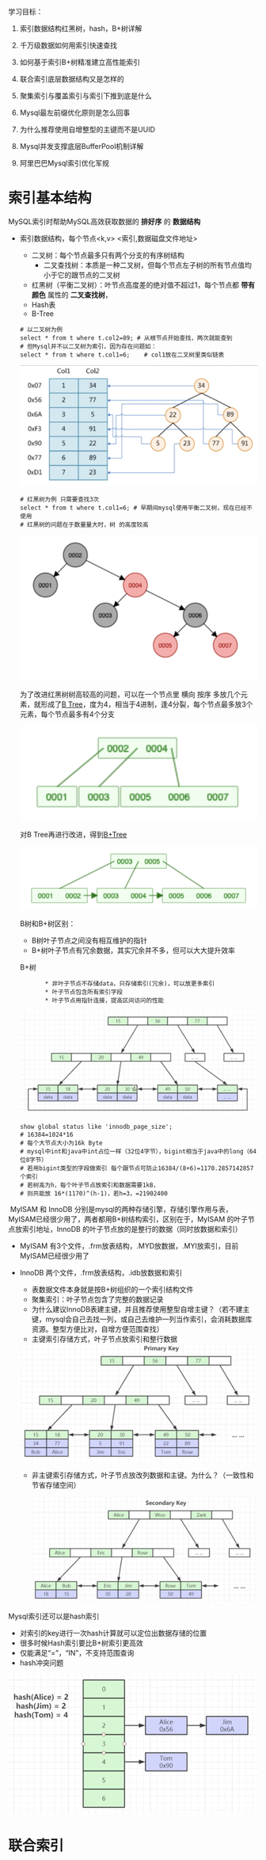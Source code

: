 学习目标：

1. 索引数据结构红黑树，hash，B+树详解

2. 千万级数据如何用索引快速查找

3. 如何基于索引B+树精准建立高性能索引

4. 联合索引底层数据结构又是怎样的

5. 聚集索引与覆盖索引与索引下推到底是什么

6. Mysql最左前缀优化原则是怎么回事

7. 为什么推荐使用自增整型的主键而不是UUID

8. Mysql并发支撑底层BufferPool机制详解

9. 阿里巴巴Mysql索引优化军规

   

# 索引基本结构

   MySQL索引时帮助MySQL高效获取数据的 **排好序** 的 **数据结构**

   * 索引数据结构，每个节点<k,v> <索引,数据磁盘文件地址>

     * 二叉树：每个节点最多只有两个分支的有序树结构
       * 二叉查找树：本质是一种二叉树，但每个节点左子树的所有节点值均小于它的跟节点的二叉树
     * 红黑树（平衡二叉树）：叶节点高度差的绝对值不超过1，每个节点都 **带有颜色** 属性的 **二叉查找树**，
     * Hash表
     * B-Tree

     ```mysql
     # 以二叉树为例
     select * from t where t.col2=89; # 从根节点开始查找，两次就能查到
     # 但Mysql并不以二叉树为索引，因为存在问题如：
     select * from t where t.col1=6;	# col1放在二叉树里类似链表
     ```

     <img src=./images/1.jpg >

     ```mysql
     # 红黑树为例 只需要查找3次
     select * from t where t.col1=6; # 早期间mysql使用平衡二叉树，现在已经不使用
     # 红黑树的问题在于数量量大时，树 的高度较高
     ```

      <img src='./images/2.png'>

     为了改进红黑树树高较高的问题，可以在一个节点里 横向 按序 多放几个元素，就形成了[B Tree](https://www.cs.usfca.edu/~galles/visualization/BTree.html)，度为4，相当于4进制，逢4分裂，每个节点最多放3个元素，每个节点最多有4个分支

     <img src='./images/3.png'>

     对B Tree再进行改进，得到[B+Tree](https://www.cs.usfca.edu/~galles/visualization/BPlusTree.html)

     <img src="./images/4.png">

     B树和B+树区别：

     * B树叶子节点之间没有相互维护的指针
     * B+树叶子节点有冗余数据，其实冗余并不多，但可以大大提升效率

     

     B+树

     			* 非叶子节点不存储data，只存储索引(冗余)，可以放更多索引
     			* 叶子节点包含所有索引字段
     			* 叶子节点用指针连接，提高区间访问的性能

     <img src="./images/5.png">

     ```mysql
     show global status like 'innodb_page_size';
     # 16384=1024*16
     # 每个大节点大小为16k Byte
     # mysql中int和java中int占位一样（32位4字节），bigint相当于java中的long（64位8字节）
     # 若用bigint类型的字段做索引 每个跟节点可防止16384/(8+6)=1170.2857142857个索引 
     # 若树高为h，每个叶子节点放索引和数据需要1kB，
     # 则共能放 16*(1170)^(h-1)，若h=3，=21902400
     ```



​	MyISAM 和 InnoDB 分别是mysql的两种存储引擎，存储引擎作用与表，MyISAM已经很少用了，两者都用B+树结构索引，区别在于，MyISAM 的叶子节点放索引地址，InnoDB 的叶子节点放的是整行的数据（同时放数据和索引）

 * MyISAM 有3个文件，.frm放表结构，.MYD放数据，.MYI放索引，目前MyISAM已经很少用了

 * InnoDB 两个文件，.frm放表结构，.idb放数据和索引

    * 表数据文件本身就是按B+树组织的一个索引结构文件
    * 聚集索引：叶子节点包含了完整的数据记录
    * 为什么建议InnoDB表建主键，并且推荐使用整型自增主键？（若不建主键，mysql会自己去找一列，或自己去维护一列当作索引，会消耗数据库资源。整型方便比对，自增方便范围查找）
    * 主键索引存储方式，叶子节点放索引和整行数据

    <img src="./images/6.jpg">

   * 非主键索引存储方式，叶子节点放改列数据和主键。为什么？（一致性和节省存储空间）

     <img src="./images/7.png">



Mysql索引还可以是hash索引

* 对索引的key进行一次hash计算就可以定位出数据存储的位置
* 很多时候Hash索引要比B+树索引更高效
* 仅能满足“=”，“IN”，不支持范围查询
* hash冲突问题

<img src="./images/8.png">



# 联合索引





